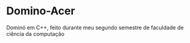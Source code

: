 # Domino-Acer
Dominó em C++, feito durante meu segundo semestre de faculdade de ciência da computação
